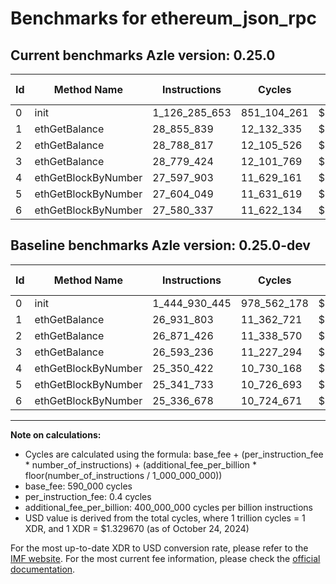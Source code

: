 # Benchmarks for ethereum_json_rpc

## Current benchmarks Azle version: 0.25.0

| Id  | Method Name         | Instructions  | Cycles      | USD           | USD/Million Calls | Change                                  |
| --- | ------------------- | ------------- | ----------- | ------------- | ----------------- | --------------------------------------- |
| 0   | init                | 1_126_285_653 | 851_104_261 | $0.0011316878 | $1_131.68         | <font color="green">-318_644_792</font> |
| 1   | ethGetBalance       | 28_855_839    | 12_132_335  | $0.0000161320 | $16.13            | <font color="red">+1_924_036</font>     |
| 2   | ethGetBalance       | 28_788_817    | 12_105_526  | $0.0000160964 | $16.09            | <font color="red">+1_917_391</font>     |
| 3   | ethGetBalance       | 28_779_424    | 12_101_769  | $0.0000160914 | $16.09            | <font color="red">+2_186_188</font>     |
| 4   | ethGetBlockByNumber | 27_597_903    | 11_629_161  | $0.0000154629 | $15.46            | <font color="red">+2_247_481</font>     |
| 5   | ethGetBlockByNumber | 27_604_049    | 11_631_619  | $0.0000154662 | $15.46            | <font color="red">+2_262_316</font>     |
| 6   | ethGetBlockByNumber | 27_580_337    | 11_622_134  | $0.0000154536 | $15.45            | <font color="red">+2_243_659</font>     |

## Baseline benchmarks Azle version: 0.25.0-dev

| Id  | Method Name         | Instructions  | Cycles      | USD           | USD/Million Calls |
| --- | ------------------- | ------------- | ----------- | ------------- | ----------------- |
| 0   | init                | 1_444_930_445 | 978_562_178 | $0.0013011648 | $1_301.16         |
| 1   | ethGetBalance       | 26_931_803    | 11_362_721  | $0.0000151087 | $15.10            |
| 2   | ethGetBalance       | 26_871_426    | 11_338_570  | $0.0000150766 | $15.07            |
| 3   | ethGetBalance       | 26_593_236    | 11_227_294  | $0.0000149286 | $14.92            |
| 4   | ethGetBlockByNumber | 25_350_422    | 10_730_168  | $0.0000142676 | $14.26            |
| 5   | ethGetBlockByNumber | 25_341_733    | 10_726_693  | $0.0000142630 | $14.26            |
| 6   | ethGetBlockByNumber | 25_336_678    | 10_724_671  | $0.0000142603 | $14.26            |

---

**Note on calculations:**

- Cycles are calculated using the formula: base_fee + (per_instruction_fee \* number_of_instructions) + (additional_fee_per_billion \* floor(number_of_instructions / 1_000_000_000))
- base_fee: 590_000 cycles
- per_instruction_fee: 0.4 cycles
- additional_fee_per_billion: 400_000_000 cycles per billion instructions
- USD value is derived from the total cycles, where 1 trillion cycles = 1 XDR, and 1 XDR = $1.329670 (as of October 24, 2024)

For the most up-to-date XDR to USD conversion rate, please refer to the [IMF website](https://www.imf.org/external/np/fin/data/rms_sdrv.aspx).
For the most current fee information, please check the [official documentation](https://internetcomputer.org/docs/current/developer-docs/gas-cost#execution).
